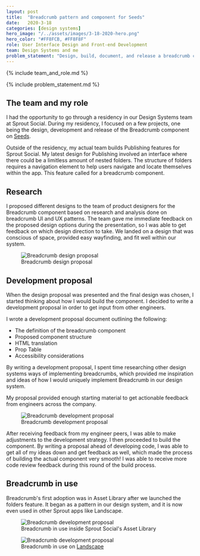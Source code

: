 ```yaml
---
layout: post
title:  "Breadcrumb pattern and component for Seeds"
date:   2020-3-18
categories: [design systems]
hero_image: "/../assets/images/3-18-2020-hero.png"
hero_color: "#FF8FCB, #FF8F8F"
role: User Interface Design and Front-end Development
team: Design Systems and me
problem_statement: "Design, build, document, and release a breadcrumb component for Sprout Social's design system."
---
```


{% include team_and_role.md %}

{% include problem_statement.md %}

## The team and my role
I had the opportunity to go through a residency in our Design Systems team at Sprout Social. During my residency, I focused on a few projects, one being the design, development and release of the Breadcrumb component on <a target="_blank" title="Sprout Social's Seeds" href="https://seeds.sproutsocial.com">Seeds</a>.

Outside of the residency, my actual team builds Publishing features for Sprout Social. My latest design for Publishing involved an interface where there could be a limitless amount of nested folders. The structure of folders requires a navigation element to help users navigate and locate themselves within the app. This feature called for a breadcrumb component.

## Research
I proposed different designs to the team of product designers for the Breadcrumb component based on research and analysis done on breadcrumb UI and UX patterns. The team gave me immediate feedback on the proposed design options during the presentation, so I was able to get feedback on which design direction to take. We landed on a design that was conscious of space, provided easy wayfinding, and fit well within our system.

<figure>
	<img src="{{ site.baseurl }}/assets/images/breadcrumb-1.png" title="Breadcrumb design proposal" />
	<figcaption class="media-caption center">Breadcrumb design proposal</figcaption>
</figure>

## Development proposal

When the design proposal was presented and the final design was chosen, I started thinking about how I would build the component. I decided to write a development proposal in order to get input from other engineers.

I wrote a development proposal document outlining the following:
* The definition of the breadcrumb component
* Proposed component structure
* HTML translation
* Prop Table
* Accessibility considerations

By writing a development proposal, I spent time researching other design systems ways of implementing breadcrumbs, which provided me inspiration and ideas of how I would uniquely implement Breadcrumb in our design system.

My proposal provided enough starting material to get actionable feedback from engineers across the company.

<figure>
	<img src="{{ site.baseurl }}/assets/images/breadcrumb-2.png" title="Breadcrumb development proposal" />
	<figcaption class="media-caption center">Breadcrumb development proposal</figcaption>
</figure>

After receiving feedback from my engineer peers, I was able to make adjustments to the development strategy. I then proceeded to build the component. By writing a proposal ahead of developing code, I was able to get all of my ideas down and get feedback as well, which made the process of building the actual component very smooth! I was able to receive more code review feedback during this round of the build process.

## Breadcrumb in use
Breadcrumb's first adoption was in Asset Library after we launched the folders feature. It began as a pattern in our design system, and it is now even used in other Sprout apps like Landscape.

<figure>
	<img src="{{ site.baseurl }}/assets/images/breadcrumb-3.png" title="Breadcrumb development proposal" />
	<figcaption class="media-caption center">Breadcrumb in use inside Sprout Social's Asset Library</figcaption>
</figure>

<figure>
	<img src="{{ site.baseurl }}/assets/images/breadcrumb-4.png" title="Breadcrumb development proposal" />
	<figcaption class="media-caption center">Breadcrumb in use on <a target="_blank" title="Landscape" href="https://sproutsocial.com/landscape/">Landscape</a></figcaption>
</figure>